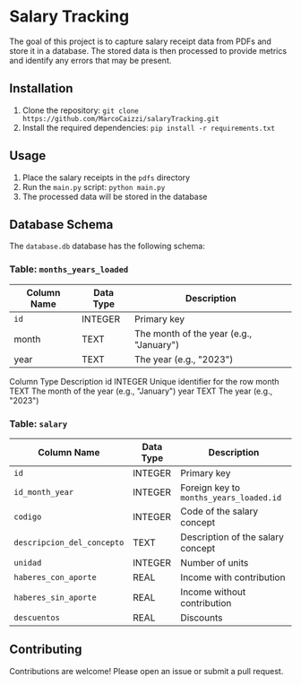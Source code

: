 # Salary Tracking

The goal of this project is to capture salary receipt data from PDFs and store it in a database. The stored data is then
processed to provide metrics and identify any errors that may be present.

## Installation

1. Clone the repository: `git clone https://github.com/MarcoCaizzi/salaryTracking.git`
2. Install the required dependencies: `pip install -r requirements.txt`

## Usage

1. Place the salary receipts in the `pdfs` directory
2. Run the `main.py` script: `python main.py`
3. The processed data will be stored in the database

## Database Schema

The `database.db` database has the following schema:

### Table: `months_years_loaded`

| Column Name | Data Type | Description                             |
|-------------|-----------|-----------------------------------------|
| `id`        | INTEGER   | Primary key                             |
| month	      | TEXT	     | The month of the year (e.g., "January") |
| year	       | TEXT      | 	The year (e.g., "2023")                |

Column Type Description
id INTEGER Unique identifier for the row
month TEXT The month of the year (e.g., "January")
year TEXT The year (e.g., "2023")

### Table: `salary`

| Column Name                | Data Type | Description                             |
|----------------------------|-----------|-----------------------------------------|
| `id`                       | INTEGER   | Primary key                             |
| `id_month_year`            | INTEGER   | Foreign key to `months_years_loaded.id` |
| `codigo`                   | INTEGER   | Code of the salary concept              |
| `descripcion_del_concepto` | TEXT      | Description of the salary concept       |
| `unidad`                   | INTEGER   | Number of units                         |
| `haberes_con_aporte`       | REAL      | Income with contribution                |
| `haberes_sin_aporte`       | REAL      | Income without contribution             |
| `descuentos`               | REAL      | Discounts                               |

## Contributing

Contributions are welcome! Please open an issue or submit a pull request.

